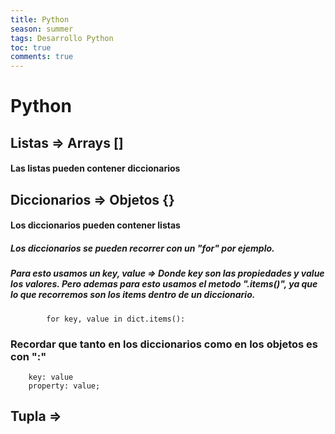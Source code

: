 ```yaml
---
title: Python
season: summer
tags: Desarrollo Python
toc: true
comments: true
---
```

# Python

## Listas => Arrays []
#### Las listas pueden contener diccionarios
		
## Diccionarios => Objetos {}
#### Los diccionarios pueden contener listas

##### Los diccionarios se pueden recorrer  con un "for" por ejemplo.
##### Para esto usamos un key, value => Donde key son las propiedades y value los valores. Pero ademas para esto usamos el metodo ".items()", ya que lo que recorremos son los items dentro de un diccionario. 

			for key, value in dict.items():
### Recordar que tanto en los diccionarios como en los objetos es con ":"
		key: value
		property: value;
		
## Tupla =>
